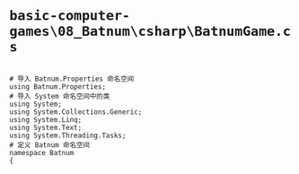 # `basic-computer-games\08_Batnum\csharp\BatnumGame.cs`

```

# 导入 Batnum.Properties 命名空间
using Batnum.Properties;
# 导入 System 命名空间中的类
using System;
using System.Collections.Generic;
using System.Linq;
using System.Text;
using System.Threading.Tasks;
# 定义 Batnum 命名空间
namespace Batnum
{

```
